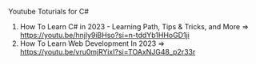 Youtube Toturials for C#
1. How To Learn C# in 2023 - Learning Path, Tips & Tricks, and More => https://youtu.be/hnjly9iBHso?si=n-tddYb1HHoGD1ji
2. How To Learn Web Development In 2023 => https://youtu.be/vru0mjRYixI?si=TOAxNJG48_p2r33r
   
